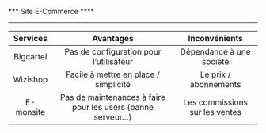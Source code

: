 *** Site E-Commerce ****
*********************

| Services      | Avantages      | Inconvénients  |
| :--------------------: |:--------------------:| :--------------------:|
| Bigcartel     | Pas de configuration pour l’utilisateur            |     Dépendance à une société|
| Wizishop      | Facile à mettre en place / simplicité             |     Le prix / abonnements|
| E-monsite       | Pas de maintenances à faire pour les users (panne serveur…)             |     Les commissions sur les ventes|
